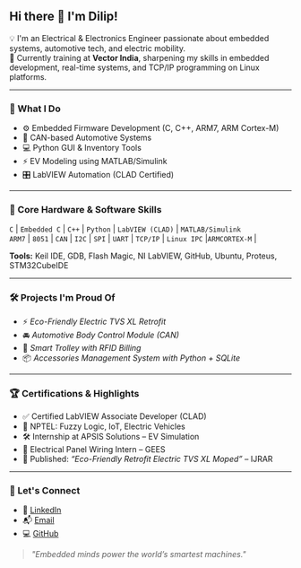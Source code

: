 ## Hi there 👋 I'm Dilip!

💡 I'm an Electrical & Electronics Engineer passionate about embedded systems, automotive tech, and electric mobility.  
🔧 Currently training at **Vector India**, sharpening my skills in embedded development, real-time systems, and TCP/IP programming on Linux platforms.

---

### 🚀 What I Do

- ⚙️ Embedded Firmware Development (C, C++, ARM7, ARM Cortex-M)
- 🔌 CAN-based Automotive Systems
- 💻 Python GUI & Inventory Tools
- ⚡ EV Modeling using MATLAB/Simulink
- 🎛️ LabVIEW Automation (CLAD Certified)

---

### 🔩 Core Hardware & Software Skills

`C` | `Embedded C` | `C++` | `Python` | `LabVIEW (CLAD)` | `MATLAB/Simulink`  
`ARM7` | `8051` | `CAN` | `I2C` | `SPI` | `UART` | `TCP/IP` | `Linux IPC` |`ARMCORTEX-M` |

**Tools:** Keil IDE, GDB, Flash Magic, NI LabVIEW, GitHub, Ubuntu, Proteus, STM32CubeIDE

---

### 🛠️ Projects I'm Proud Of

- ⚡ *Eco-Friendly Electric TVS XL Retrofit*
- 🚘 *Automotive Body Control Module (CAN)*
- 🛒 *Smart Trolley with RFID Billing*
- 📦 *Accessories Management System with Python + SQLite*

---

### 🏆 Certifications & Highlights

- ✅ Certified LabVIEW Associate Developer (CLAD)
- 🧠 NPTEL: Fuzzy Logic, IoT, Electric Vehicles
- 🛠️ Internship at APSIS Solutions – EV Simulation
- 🧰 Electrical Panel Wiring Intern – GEES
- 📰 Published: *“Eco-Friendly Retrofit Electric TVS XL Moped”* – IJRAR

---

### 🤝 Let's Connect

- 🔗 [LinkedIn](https://www.linkedin.com/in/dilip-r)
- 📬 [Email](mailto:dilipraman4@gmail.com)
- 💻 [GitHub](https://github.com/dilipraman)

> *"Embedded minds power the world’s smartest machines."*
